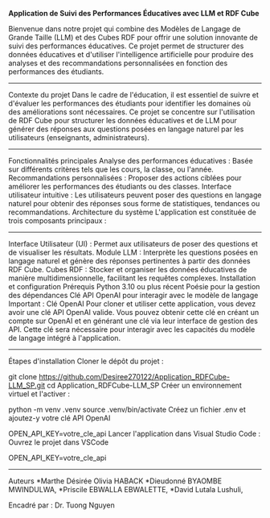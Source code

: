 **Application de Suivi des Performances Éducatives avec LLM et RDF Cube**



Bienvenue dans notre projet qui combine des Modèles de Langage de Grande Taille (LLM) et des Cubes RDF pour offrir une solution innovante de suivi des performances éducatives. Ce projet permet de structurer des données éducatives et d'utiliser l'intelligence artificielle pour produire des analyses et des recommandations personnalisées en fonction des performances des étudiants.


-----------------------------------------------------------------------------------------------------------------------------------------------------------------------------------------------------------------------------------------------------------------------------
Contexte du projet
Dans le cadre de l'éducation, il est essentiel de suivre et d'évaluer les performances des étudiants pour identifier les domaines où des améliorations sont nécessaires. Ce projet se concentre sur l'utilisation de RDF Cube pour structurer les données éducatives et de LLM pour générer des réponses aux questions posées en langage naturel par les utilisateurs (enseignants, administrateurs).

-----------------------------------------------------------------------------------------------------------------------------------------------------------------------------------------------------------------------------------------------------------------------------
Fonctionnalités principales
Analyse des performances éducatives : Basée sur différents critères tels que les cours, la classe, ou l'année.
Recommandations personnalisées : Proposer des actions ciblées pour améliorer les performances des étudiants ou des classes.
Interface utilisateur intuitive : Les utilisateurs peuvent poser des questions en langage naturel pour obtenir des réponses sous forme de statistiques, tendances ou recommandations.
Architecture du système
L'application est constituée de trois composants principaux :

-----------------------------------------------------------------------------------------------------------------------------------------------------------------------------------------------------------------------------------------------------------------------------
Interface Utilisateur (UI) : Permet aux utilisateurs de poser des questions et de visualiser les résultats.
Module LLM : Interprète les questions posées en langage naturel et génère des réponses pertinentes à partir des données RDF Cube.
Cubes RDF : Stocker et organiser les données éducatives de manière multidimensionnelle, facilitant les requêtes complexes.
Installation et configuration
Prérequis
Python 3.10 ou plus récent
Poésie pour la gestion des dépendances
Clé API OpenAI pour interagir avec le modèle de langage
Important : Clé OpenAI
Pour cloner et utiliser cette application, vous devez avoir une clé API OpenAI valide. Vous pouvez obtenir cette clé en créant un compte sur OpenAI et en générant une clé via leur interface de gestion des API. Cette clé sera nécessaire pour interagir avec les capacités du modèle de langage intégré à l'application.

-----------------------------------------------------------------------------------------------------------------------------------------------------------------------------------------------------------------------------------------------------------------------------
Étapes d'installation
Cloner le dépôt du projet :

git clone https://github.com/Desiree270122/Application_RDFCube-LLM_SP.git
cd Application_RDFCube-LLM_SP
Créer un environnement virtuel et l'activer :

python -m venv .venv
source .venv/bin/activate
Créez un fichier .env et ajoutez-y votre clé API OpenAI

OPEN_API_KEY=votre_cle_api
Lancer l'application dans Visual Studio Code : Ouvrez le projet dans VSCode

OPEN_API_KEY=votre_cle_api

-------------------------------------------------------------------------------------------------------------------------------------------------------------------------------------------------------------------------------------------------------------------------------
Auteurs
*Marthe Désirée Olivia HABACK
*Dieudonné BYAOMBE MWINDULWA, 
*Priscile EBWALLA EBWALETTE, 
*David Lutala Lushuli,

Encadré par : Dr. Tuong Nguyen
